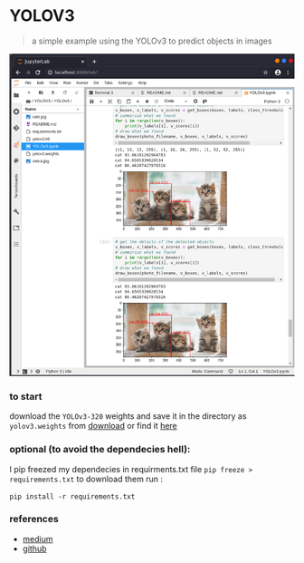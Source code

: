 # YOLOV3

> a simple example using the YOLOv3 to predict objects in images

![cats](screenshot.png)

### to start

download the `YOLOv3-320` weights and save it in the directory as `yolov3.weights` from [download](https://pjreddie.com/media/files/yolov3.weights) or find it [here](https://pjreddie.com/darknet/yolo/)

### optional (to avoid the dependecies hell):

I pip freezed my dependecies in requirments.txt file `pip freeze > requirements.txt` to download them run :

```
pip install -r requirements.txt 
```

### references

- [medium](https://towardsdatascience.com/object-detection-using-yolov3-using-keras-80bf35e61ce1)
- [github](https://github.com/arshren/YOLOV3/blob/master/YOLO%20Step%20by%20Step.ipynb)